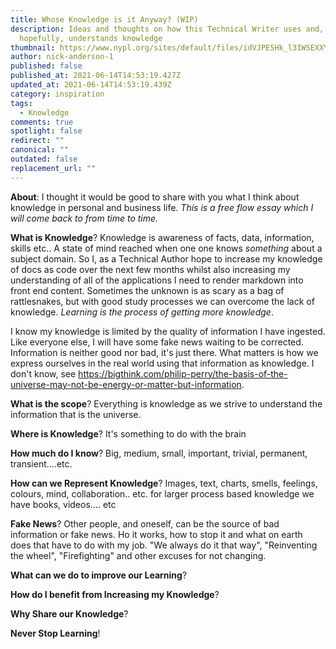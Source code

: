 ```yaml
---
title: Whose Knowledge is it Anyway? (WIP)
description: Ideas and thoughts on how this Technical Writer uses and,
  hopefully, understands knowledge
thumbnail: https://www.nypl.org/sites/default/files/idVJPE5Hk_l3IWSEXXYs_vvjXC13mMPXJoq_4r7WXYTad1UZw3SScYs_OXsAnXhw8XKEvcmYLwXdCj8paqJ0eRBcmbqbG09OYpBR-L5YWqaBnQhF_EQj6jM8u8TaSB7X52vzG5xG.png
author: nick-anderson-1
published: false
published_at: 2021-06-14T14:53:19.427Z
updated_at: 2021-06-14T14:53:19.439Z
category: inspiration
tags:
  - Knowledge
comments: true
spotlight: false
redirect: ""
canonical: ""
outdated: false
replacement_url: ""
---
```

**About**: I thought it would be good to share with you what I think about knowledge  in personal and business life. *This is a free flow essay which I will come back to from time to time.*

**What is Knowledge**? Knowledge is awareness of facts, data, information, skills etc.. A state of mind reached when one one knows *something* about a subject domain. So I, as a Technical Author hope to increase my knowledge of docs as code over the next few months whilst also increasing my understanding of all of the applications I need to render markdown into front end content. Sometimes the unknown is as scary as a bag of rattlesnakes, but with good study processes we can overcome the lack of knowledge. *Learning is the process of getting more knowledge*. 

I know my knowledge is limited by the quality of information I have ingested. Like everyone else, I will have some fake news waiting to be corrected. Information is neither good nor bad, it's just there. What matters is how we express ourselves in the real world using that information as knowledge. I don't know, see <https://bigthink.com/philip-perry/the-basis-of-the-universe-may-not-be-energy-or-matter-but-information>.

**What is the scope**? Everything is knowledge as we strive to understand the information that is the universe.

**Where is Knowledge**? It's something to do with the brain

**How much do I know**? Big, medium, small, important, trivial, permanent, transient....etc.

**How can we Represent Knowledge**? Images, text, charts, smells, feelings, colours, mind, collaboration.. etc. for larger process based knowledge we have books, videos.... etc

**Fake News**? Other people, and oneself, can be the source of bad information or fake news. Ho it works, how to stop it and what on earth does that have to do with my job. "We always do it that way", "Reinventing the wheel", "Firefighting" and other excuses for not changing.

**What can we do to improve our Learning**?

**How do I benefit from Increasing my Knowledge**?

**Why Share our Knowledge**? 

**Never Stop Learning**!